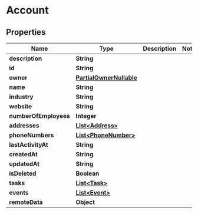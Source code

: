

# Account


## Properties

| Name | Type | Description | Notes |
|------------ | ------------- | ------------- | -------------|
|**description** | **String** |  |  |
|**id** | **String** |  |  |
|**owner** | [**PartialOwnerNullable**](PartialOwnerNullable.md) |  |  |
|**name** | **String** |  |  |
|**industry** | **String** |  |  |
|**website** | **String** |  |  |
|**numberOfEmployees** | **Integer** |  |  |
|**addresses** | [**List&lt;Address&gt;**](Address.md) |  |  |
|**phoneNumbers** | [**List&lt;PhoneNumber&gt;**](PhoneNumber.md) |  |  |
|**lastActivityAt** | **String** |  |  |
|**createdAt** | **String** |  |  |
|**updatedAt** | **String** |  |  |
|**isDeleted** | **Boolean** |  |  |
|**tasks** | [**List&lt;Task&gt;**](Task.md) |  |  |
|**events** | [**List&lt;Event&gt;**](Event.md) |  |  |
|**remoteData** | **Object** |  |  |




